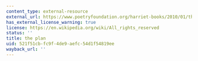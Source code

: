 ```yaml
---
content_type: external-resource
external_url: https://www.poetryfoundation.org/harriet-books/2010/01/the-plan
has_external_license_warning: true
license: https://en.wikipedia.org/wiki/All_rights_reserved
status: ''
title: the plan
uid: 521f51cb-fc9f-4de9-aefc-54d1f54819ee
wayback_url: ''
---
```

